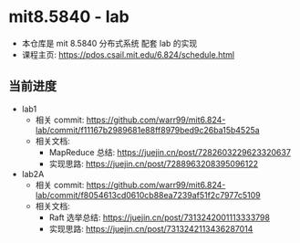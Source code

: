 # mit8.5840 - lab
* 本仓库是 mit 8.5840 分布式系统 配套 lab 的实现
* 课程主页: https://pdos.csail.mit.edu/6.824/schedule.html
## 当前进度
* lab1
  * 相关 commit: https://github.com/warr99/mit6.824-lab/commit/f11167b2989681e88ff8979bed9c26ba15b4525a
  * 相关文档:
    * MapReduce 总结: https://juejin.cn/post/7282603229623320637
    * 实现思路: https://juejin.cn/post/7288963208395096122
* lab2A
  * 相关 commit: https://github.com/warr99/mit6.824-lab/commit/f8054613cd0610cb88ea7239af51f2c7977c5109
  * 相关文档:
    * Raft 选举总结: https://juejin.cn/post/7313242001113333798
    * 实现思路: https://juejin.cn/post/7313242113436287014